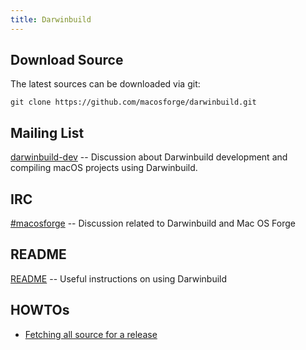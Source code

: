 ```yaml
---
title: Darwinbuild
---
```


## Download Source

The latest sources can be downloaded via git:

    git clone https://github.com/macosforge/darwinbuild.git

## Mailing List

[darwinbuild-dev](https://lists.macosforge.org/mailman/listinfo/darwinbuild-dev) -- Discussion about Darwinbuild development and compiling macOS projects using Darwinbuild.

## IRC

[#macosforge](irc://freenode/macosforge) -- Discussion related to Darwinbuild and Mac OS Forge

## README

[README](https://github.com/macosforge/darwinbuild/blob/master/README) -- Useful instructions on using Darwinbuild

## HOWTOs

* [Fetching all source for a release](fetching-all-source/)
